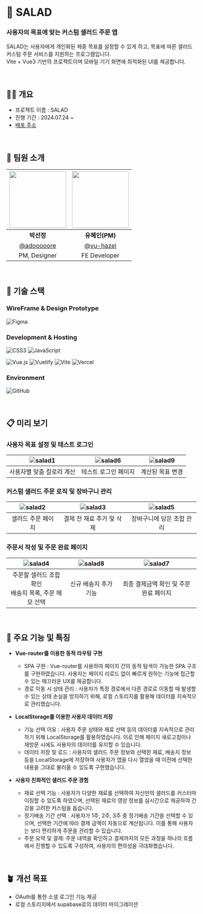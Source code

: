 # 🥗 SALAD
### 사용자의 목표에 맞는 커스텀 샐러드 주문 앱
SALAD는 사용자에게 개인화된 체중 목표를 설정할 수 있게 하고, 목표에 따른 샐러드 커스텀 주문 서비스를 지원하는 프로그램입니다. <br>
Vite + Vue3 기반의 프로젝트이며 모바일 기기 화면에 최적화된 UI를 제공합니다. <br>

<br>

## ✋🏻 개요 

- 프로젝트 이름 : SALAD
- 진행 기간 : 2024.07.24 ~ 
- [배포 주소](https://salad-vert.vercel.app/)

<br>

## 🧩 팀원 소개

| <img src="https://github.com/user-attachments/assets/6aec1026-b507-4c78-92eb-21670bf6e4de" width="150" height="150"> | <img src="https://github.com/user-attachments/assets/b5a24df4-177b-4fde-a5a8-a54d04570032" width="150" height="150"> |
|:---:|:---:|
| **박선정** | **유혜인(PM)** |
| [@adooooore](https://github.com/adooooore) | [@yu-hazel](https://github.com/yu-hazel) |
| PM, Designer | FE Developer |

<br>

## 🥞 기술 스택

### WireFrame & Design Prototype
![Figma](https://img.shields.io/badge/figma-%23F24E1E.svg?style=for-the-badge&logo=figma&logoColor=white)

### Development & Hosting
![CSS3](https://img.shields.io/badge/css3-%231572B6.svg?style=for-the-badge&logo=css3&logoColor=white)
![JavaScript](https://img.shields.io/badge/javascript-%23323330.svg?style=for-the-badge&logo=javascript&logoColor=%23F7DF1E)

![Vue.js](https://img.shields.io/badge/vuejs-%2335495e.svg?style=for-the-badge&logo=vuedotjs&logoColor=%234FC08D)
![Vuetify](https://img.shields.io/badge/Vuetify-1867C0?style=for-the-badge&logo=vuetify&logoColor=AEDDFF)
![Vite](https://img.shields.io/badge/vite-%23646CFF.svg?style=for-the-badge&logo=vite&logoColor=white)
![Vercel](https://img.shields.io/badge/vercel-%23000000.svg?style=for-the-badge&logo=vercel&logoColor=white)

### Environment
![GitHub](https://img.shields.io/badge/github-%23121011.svg?style=for-the-badge&logo=github&logoColor=white)

<br>

## 📋 미리 보기

### 사용자 목표 설정 및 테스트 로그인
![salad1](https://github.com/user-attachments/assets/7379b92b-fd1d-4311-b796-82641e5a0f1c) | ![salad6](https://github.com/user-attachments/assets/ed658e1f-6270-483f-b61f-355546b8ab20) | ![salad9](https://github.com/user-attachments/assets/60c583b4-9602-45d1-85b4-d93e9a37d1ea)
| :----: | :----: | :---: |
| 사용자별 맞춤 칼로리 계산 | 테스트 로그인 페이지 | 계산된 목표 변경 |


### 커스텀 샐러드 주문 로직 및 장바구니 관리
![salad2](https://github.com/user-attachments/assets/5627c2fd-f347-4bdd-9d37-84c412bdfce6) | ![salad3](https://github.com/user-attachments/assets/d439a005-f14a-4bb2-b643-1e02b325f4eb) | ![salad5](https://github.com/user-attachments/assets/6e8ddb30-5bc5-4147-bd93-44f9078470af)
| :----: | :----: | :---: |
| 샐러드 주문 페이지 | 결제 전 재료 추가 및 삭제 | 장바구니에 담은 조합 관리 |


### 주문서 작성 및 주문 완료 페이지
![salad4](https://github.com/user-attachments/assets/c4444b49-3196-43f3-95ee-7fd69f2b98d5) | ![salad8](https://github.com/user-attachments/assets/7cc9a13a-1bbb-41d1-be9e-d6512ad026a4) | ![salad7](https://github.com/user-attachments/assets/621fe32b-6ce9-46bd-ae3e-ff53e5d79fe7)
| :----: | :----: | :---: |
| 주문할 샐러드 조합 확인<br>배송지 목록, 주문 메모 선택 | 신규 배송지 추가 기능 | 최종 결제금액 확인 및 주문 완료 페이지 |

<br>

## 🐳 주요 기능 및 특징

- **Vue-router를 이용한 동적 라우팅 구현**
  - SPA 구현 : Vue-router를 사용하여 페이지 간의 동적 탐색이 가능한 SPA 구조를 구현하였습니다. 사용자는 페이지 리로드 없이 빠르게 원하는 기능에 접근할 수 있는 매끄러운 UX를 제공합니다.
  - 경로 이동 시 상태 관리 : 사용자가 특정 경로에서 다른 경로로 이동할 때 발생할 수 있는 상태 손실을 방지하기 위해, 로컬 스토리지를 활용해 데이터를 지속적으로 관리했습니다.

- **LocalStorage를 이용한 사용자 데이터 저장**
  - 기능 선택 이유 : 사용자 주문 상태와 재료 선택 등의 데이터를 지속적으로 관리하기 위해 LocalStorage를 활용하였습니다. 이로 인해 페이지 새로고침이나 재방문 시에도 사용자의 데이터를 유지할 수 있습니다.
  - 데이터 저장 및 로드 : 사용자의 샐러드 주문 정보와 선택한 재료, 배송지 정보 등을 LocalStorage에 저장하여 사용자가 앱을 다시 열었을 때 이전에 선택한 내용을 그대로 불러올 수 있도록 구현했습니다.

- **사용자 친화적인 샐러드 주문 경험**
  - 재료 선택 기능 : 사용자가 다양한 재료를 선택하여 자신만의 샐러드를 커스터마이징할 수 있도록 하였으며, 선택된 재료의 영양 정보를 실시간으로 제공하여 건강을 고려한 커스텀을 돕습니다.
  - 정기배송 기간 선택 : 사용자가 1주, 2주, 3주 중 정기배송 기간을 선택할 수 있으며, 선택한 기간에 따라 결제 금액이 자동으로 계산됩니다. 이를 통해 사용자는 보다 편리하게 주문을 관리할 수 있습니다.
  - 주문 요약 및 결제: 주문 내역을 확인하고 결제까지의 모든 과정을 하나의 흐름에서 진행할 수 있도록 구성하여, 사용자의 편의성을 극대화했습니다.

<br>

## 🪴 개선 목표

- OAuth를 통한 소셜 로그인 기능 제공
- 로컬 스토리지에서 supabase로의 데이터 마이그레이션

<br>




